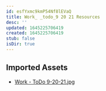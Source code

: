 ```yaml
---
id: esfYxmc9kmP54Nf8lEVaQ
title: Work_ _todo_9 20 21 Resources
desc: ''
updated: 1645225706419
created: 1645225706419
stub: false
isDir: true
---
```

## Imported Assets
- [Work - ToDo 9-20-21.jpg](/assets/work---todo-9-20-21.jpg)

